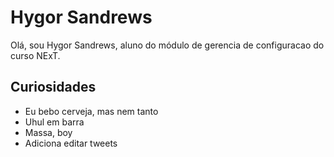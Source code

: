 # Hygor Sandrews

Olá, sou Hygor Sandrews, aluno do módulo de gerencia de configuracao do curso NExT.

## Curiosidades

- Eu bebo cerveja, mas nem tanto
- Uhul em barra
- Massa, boy
- Adiciona editar tweets
